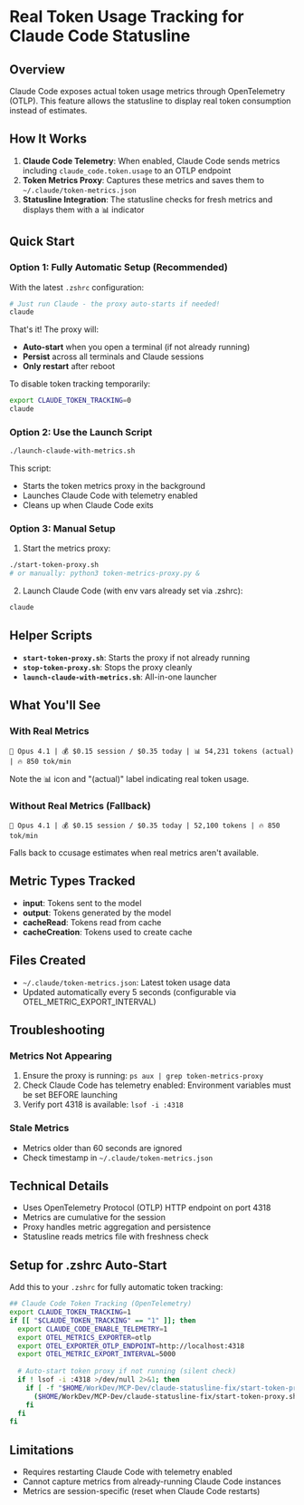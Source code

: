 # Real Token Usage Tracking for Claude Code Statusline

## Overview
Claude Code exposes actual token usage metrics through OpenTelemetry (OTLP). This feature allows the statusline to display real token consumption instead of estimates.

## How It Works

1. **Claude Code Telemetry**: When enabled, Claude Code sends metrics including `claude_code.token.usage` to an OTLP endpoint
2. **Token Metrics Proxy**: Captures these metrics and saves them to `~/.claude/token-metrics.json`
3. **Statusline Integration**: The statusline checks for fresh metrics and displays them with a 📊 indicator

## Quick Start

### Option 1: Fully Automatic Setup (Recommended)
With the latest `.zshrc` configuration:
```bash
# Just run Claude - the proxy auto-starts if needed!
claude
```

That's it! The proxy will:
- **Auto-start** when you open a terminal (if not already running)
- **Persist** across all terminals and Claude sessions
- **Only restart** after reboot

To disable token tracking temporarily:
```bash
export CLAUDE_TOKEN_TRACKING=0
claude
```

### Option 2: Use the Launch Script
```bash
./launch-claude-with-metrics.sh
```
This script:
- Starts the token metrics proxy in the background
- Launches Claude Code with telemetry enabled
- Cleans up when Claude Code exits

### Option 3: Manual Setup
1. Start the metrics proxy:
```bash
./start-token-proxy.sh
# or manually: python3 token-metrics-proxy.py &
```

2. Launch Claude Code (with env vars already set via .zshrc):
```bash
claude
```

## Helper Scripts

- **`start-token-proxy.sh`**: Starts the proxy if not already running
- **`stop-token-proxy.sh`**: Stops the proxy cleanly
- **`launch-claude-with-metrics.sh`**: All-in-one launcher

## What You'll See

### With Real Metrics
```
🤖 Opus 4.1 | 💰 $0.15 session / $0.35 today | 📊 54,231 tokens (actual) | 🔥 850 tok/min
```
Note the 📊 icon and "(actual)" label indicating real token usage.

### Without Real Metrics (Fallback)
```
🤖 Opus 4.1 | 💰 $0.15 session / $0.35 today | 52,100 tokens | 🔥 850 tok/min
```
Falls back to ccusage estimates when real metrics aren't available.

## Metric Types Tracked

- **input**: Tokens sent to the model
- **output**: Tokens generated by the model
- **cacheRead**: Tokens read from cache
- **cacheCreation**: Tokens used to create cache

## Files Created

- `~/.claude/token-metrics.json`: Latest token usage data
- Updated automatically every 5 seconds (configurable via OTEL_METRIC_EXPORT_INTERVAL)

## Troubleshooting

### Metrics Not Appearing
1. Ensure the proxy is running: `ps aux | grep token-metrics-proxy`
2. Check Claude Code has telemetry enabled: Environment variables must be set BEFORE launching
3. Verify port 4318 is available: `lsof -i :4318`

### Stale Metrics
- Metrics older than 60 seconds are ignored
- Check timestamp in `~/.claude/token-metrics.json`

## Technical Details

- Uses OpenTelemetry Protocol (OTLP) HTTP endpoint on port 4318
- Metrics are cumulative for the session
- Proxy handles metric aggregation and persistence
- Statusline reads metrics file with freshness check

## Setup for .zshrc Auto-Start

Add this to your `.zshrc` for fully automatic token tracking:

```bash
## Claude Code Token Tracking (OpenTelemetry)
export CLAUDE_TOKEN_TRACKING=1
if [[ "$CLAUDE_TOKEN_TRACKING" == "1" ]]; then
  export CLAUDE_CODE_ENABLE_TELEMETRY=1
  export OTEL_METRICS_EXPORTER=otlp
  export OTEL_EXPORTER_OTLP_ENDPOINT=http://localhost:4318
  export OTEL_METRIC_EXPORT_INTERVAL=5000
  
  # Auto-start token proxy if not running (silent check)
  if ! lsof -i :4318 >/dev/null 2>&1; then
    if [ -f "$HOME/WorkDev/MCP-Dev/claude-statusline-fix/start-token-proxy.sh" ]; then
      ($HOME/WorkDev/MCP-Dev/claude-statusline-fix/start-token-proxy.sh >/dev/null 2>&1 &)
    fi
  fi
fi
```

## Limitations

- Requires restarting Claude Code with telemetry enabled
- Cannot capture metrics from already-running Claude Code instances
- Metrics are session-specific (reset when Claude Code restarts)